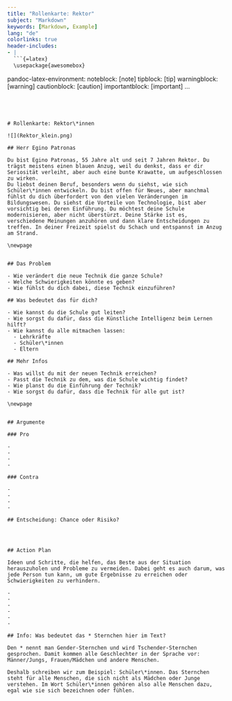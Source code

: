 ```yaml
---
title: "Rollenkarte: Rektor"
subject: "Markdown"
keywords: [Markdown, Example]
lang: "de"
colorlinks: true
header-includes:
- |
  ```{=latex}
  \usepackage{awesomebox}
  ```
pandoc-latex-environment:
  noteblock: [note]
  tipblock: [tip]
  warningblock: [warning]
  cautionblock: [caution]
  importantblock: [important]
...
```




# Rollenkarte: Rektor\*innen

![](Rektor_klein.png)

## Herr Egino Patronas

Du bist Egino Patronas, 55 Jahre alt und seit 7 Jahren Rektor. Du trägst meistens einen blauen Anzug, weil du denkst, dass er dir Seriosität verleiht, aber auch eine bunte Krawatte, um aufgeschlossen zu wirken. 
Du liebst deinen Beruf, besonders wenn du siehst, wie sich Schüler\*innen entwickeln. Du bist offen für Neues, aber manchmal fühlst du dich überfordert von den vielen Veränderungen im Bildungswesen. Du siehst die Vorteile von Technologie, bist aber vorsichtig bei deren Einführung. Du möchtest deine Schule modernisieren, aber nicht überstürzt. Deine Stärke ist es, verschiedene Meinungen anzuhören und dann klare Entscheidungen zu treffen. In deiner Freizeit spielst du Schach und entspannst im Anzug am Strand.

\newpage


## Das Problem

- Wie verändert die neue Technik die ganze Schule?
- Welche Schwierigkeiten könnte es geben?
- Wie fühlst du dich dabei, diese Technik einzuführen?

## Was bedeutet das für dich?

- Wie kannst du die Schule gut leiten?
- Wie sorgst du dafür, dass die Künstliche Intelligenz beim Lernen hilft?
- Wie kannst du alle mitmachen lassen:
  - Lehrkräfte
  - Schüler\*innen
  - Eltern

## Mehr Infos

- Was willst du mit der neuen Technik erreichen?
- Passt die Technik zu dem, was die Schule wichtig findet?
- Wie planst du die Einführung der Technik?
- Wie sorgst du dafür, dass die Technik für alle gut ist?

\newpage


## Argumente

### Pro

-
-
-
-

### Contra

-
-
-
-

## Entscheidung: Chance oder Risiko?




## Action Plan

Ideen und Schritte, die helfen, das Beste aus der Situation herauszuholen und Probleme zu vermeiden. Dabei geht es auch darum, was jede Person tun kann, um gute Ergebnisse zu erreichen oder Schwierigkeiten zu verhindern.

-
-
-
-
-
-

## Info: Was bedeutet das * Sternchen hier im Text?

Den * nennt man Gender-Sternchen und wird Tschender-Sternchen gesprochen. Damit kommen alle Geschlechter in der Sprache vor: Männer/Jungs, Frauen/Mädchen und andere Menschen.

Deshalb schreiben wir zum Beispiel: Schüler\*innen. Das Sternchen steht für alle Menschen, die sich nicht als Mädchen oder Junge verstehen. Im Wort Schüler\*innen gehören also alle Menschen dazu, egal wie sie sich bezeichnen oder fühlen.
